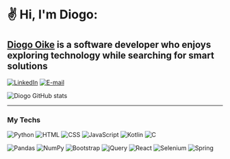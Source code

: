 <h1> ✌ Hi, I'm Diogo:</h1>
<h2><a href="https://dnaka27.github.io/Portfolio_3/"><u>Diogo Oike</u></a> is a software developer who enjoys exploring technology while searching for smart solutions</h2>

[![LinkedIn](https://img.shields.io/badge/LinkedIn-78d?style=for-the-badge&logo=linkedin&logoColor=0E76A8)](https://www.linkedin.com/in/diogo-oike-kanefuku-23639b223/) [![E-mail](https://img.shields.io/badge/-Email-e9a?style=for-the-badge&logo=microsoft-outlook&logoColor=E94D5F)](mailto:diogooikejapan@gmail.com)

![Diogo GitHub stats](https://github-readme-stats.vercel.app/api?username=Dnaka27&show_icons=true&theme=cobalt)

<hr>

<h3>My Techs</h3>

<div>

![Python](https://img.shields.io/badge/Python-1F2194?style=for-the-badge&logo=Python&logoColor=white) ![HTML](https://img.shields.io/badge/HTML-E34F26?style=for-the-badge&logo=html5&logoColor=white) ![CSS](https://img.shields.io/badge/CSS-0769FC?style=for-the-badge&logo=css3&logoColor=white) ![JavaScript](https://img.shields.io/badge/JavaScript-F7DF1E?style=for-the-badge&logo=javascript&logoColor=white) ![Kotlin](https://img.shields.io/badge/Kotlin-6A00D4?style=for-the-badge&logo=Kotlin&logoColor=white) ![C](https://img.shields.io/badge/C++-9E0034?style=for-the-badge&logo=C&logoColor=white)

![Pandas](https://img.shields.io/badge/Pandas-150458?style=for-the-badge&logo=Pandas&logoColor=white) ![NumPy](https://img.shields.io/badge/NumPy-016273?style=for-the-badge&logo=NumPy&logoColor=white) ![Bootstrap](https://img.shields.io/badge/Bootstrap-5C2D91?style=for-the-badge&logo=bootstrap&logoColor=white) ![jQuery](https://img.shields.io/badge/jQuery-1572B6?style=for-the-badge&logo=jquery&logoColor=white) ![React](https://img.shields.io/badge/React-00CEF0?style=for-the-badge&logo=react&logoColor=white) ![Selenium](https://img.shields.io/badge/Selenium-DE0034?style=for-the-badge&logo=Selenium&logoColor=white) ![Spring](https://img.shields.io/badge/Spring-10CF00?style=for-the-badge&logo=Spring&logoColor=white)

</div>
